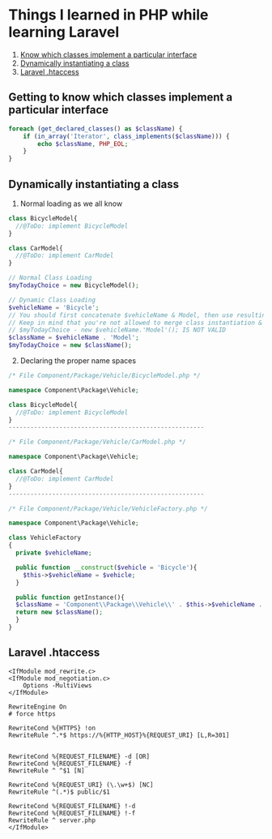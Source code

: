 # Things I learned in PHP while learning Laravel

1. [Know which classes implement a particular interface](#getting-to-know-which-classes-implement-a-particular-instance)
2. [Dynamically instantiating a class](#dynamically-instantiating-a-class)
3. [Laravel .htaccess](#laravel-.htaccess)

## Getting to know which classes implement a particular interface

```php
foreach (get_declared_classes() as $className) {
    if (in_array('Iterator', class_implements($className))) {
        echo $className, PHP_EOL;
    }
}
```

## Dynamically instantiating a class

1. Normal loading as we all know

```php
class BicycleModel{
  //@ToDo: implement BicycleModel
}

class CarModel{
  //@ToDo: implement CarModel
}

// Normal Class Loading
$myTodayChoice = new BicycleModel();

// Dynamic Class Loading
$vehicleName = 'Bicycle';
// You should first concatenate $vehicleName & Model, then use resulting variable for creating class instance.
// Keep in mind that you're not allowed to merge class instantiation & concatenation.
// $myTodayChoice - new $vehicleName.'Model'(); IS NOT VALID
$className = $vehicleName . 'Model';
$myTodayChoice = new $className();
```

2. Declaring the proper name spaces

```php
/* File Component/Package/Vehicle/BicycleModel.php */

namespace Component\Package\Vehicle;

class BicycleModel{
  //@ToDo: implement BicycleModel
}
------------------------------------------------------

/* File Component/Package/Vehicle/CarModel.php */

namespace Component\Package\Vehicle;

class CarModel{
  //@ToDo: implement CarModel
}
------------------------------------------------------

/* File Component/Package/Vehicle/VehicleFactory.php */

namespace Component\Package\Vehicle;

class VehicleFactory
{
  private $vehicleName;

  public function __construct($vehicle = 'Bicycle'){
    $this->$vehicleName = $vehicle;
  }

  public function getInstance(){
  $className = 'Component\\Package\\Vehicle\\' . $this->$vehicleName . 'Model';
  return new $className();
  }
}
```

## Laravel .htaccess

```
<IfModule mod_rewrite.c>
<IfModule mod_negotiation.c>
    Options -MultiViews
</IfModule>

RewriteEngine On
# force https
   
RewriteCond %{HTTPS} !on
RewriteRule ^.*$ https://%{HTTP_HOST}%{REQUEST_URI} [L,R=301]


RewriteCond %{REQUEST_FILENAME} -d [OR]
RewriteCond %{REQUEST_FILENAME} -f
RewriteRule ^ ^$1 [N]

RewriteCond %{REQUEST_URI} (\.\w+$) [NC]
RewriteRule ^(.*)$ public/$1

RewriteCond %{REQUEST_FILENAME} !-d
RewriteCond %{REQUEST_FILENAME} !-f
RewriteRule ^ server.php
</IfModule>
```
